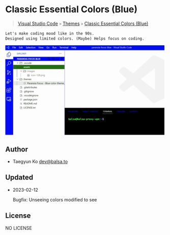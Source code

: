 # Classic Essential Colors (Blue)

> [Visual Studio Code](https://marketplace.visualstudio.com/) `>` [Themes](https://marketplace.visualstudio.com/search?target=VSCode&category=Themes&sortBy=Installs) `>` [Classic Essential Colors (Blue)](https://marketplace.visualstudio.com/items?itemName=balsa.vscode-theme-classic-essential-colors-blue)

```
Let's make coding mood like in the 90s.
Designed using limited colors. (Maybe) Helps focus on coding.
```

<img src="./assets/images/preview.gif" width="500">

## Author

- Taegyun Ko <dev@balsa.to>

## Updated

  - 2023-02-12

    Bugfix: Unseeing colors modified to see

## License

NO LICENSE